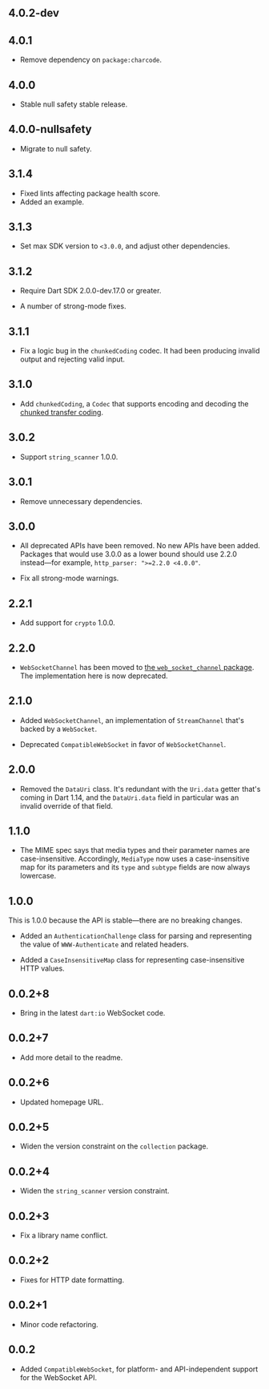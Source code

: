 ## 4.0.2-dev

## 4.0.1

* Remove dependency on `package:charcode`.

## 4.0.0

* Stable null safety stable release.

## 4.0.0-nullsafety

* Migrate to null safety.

## 3.1.4

* Fixed lints affecting package health score.
* Added an example.

## 3.1.3

* Set max SDK version to `<3.0.0`, and adjust other dependencies.

## 3.1.2

* Require Dart SDK 2.0.0-dev.17.0 or greater.

* A number of strong-mode fixes.

## 3.1.1

* Fix a logic bug in the `chunkedCoding` codec. It had been producing invalid
  output and rejecting valid input.

## 3.1.0

* Add `chunkedCoding`, a `Codec` that supports encoding and decoding the
  [chunked transfer coding][].

[chunked transfer coding]: https://www.w3.org/Protocols/rfc2616/rfc2616-sec3.html#sec3.6.1

## 3.0.2

* Support `string_scanner` 1.0.0.

## 3.0.1

* Remove unnecessary dependencies.

## 3.0.0

* All deprecated APIs have been removed. No new APIs have been added. Packages
  that would use 3.0.0 as a lower bound should use 2.2.0 instead—for example,
  `http_parser: ">=2.2.0 <4.0.0"`.

* Fix all strong-mode warnings.

## 2.2.1

* Add support for `crypto` 1.0.0.

## 2.2.0

* `WebSocketChannel` has been moved to
  [the `web_socket_channel` package][web_socket_channel]. The implementation
  here is now deprecated.

[web_socket_channel]: https://pub.dev/packages/web_socket_channel

## 2.1.0

* Added `WebSocketChannel`, an implementation of `StreamChannel` that's backed
  by a `WebSocket`.

* Deprecated `CompatibleWebSocket` in favor of `WebSocketChannel`.

## 2.0.0

* Removed the `DataUri` class. It's redundant with the `Uri.data` getter that's
  coming in Dart 1.14, and the `DataUri.data` field in particular was an invalid
  override of that field.

## 1.1.0

* The MIME spec says that media types and their parameter names are
  case-insensitive. Accordingly, `MediaType` now uses a case-insensitive map for
  its parameters and its `type` and `subtype` fields are now always lowercase.

## 1.0.0

This is 1.0.0 because the API is stable—there are no breaking changes.

* Added an `AuthenticationChallenge` class for parsing and representing the
  value of `WWW-Authenticate` and related headers.

* Added a `CaseInsensitiveMap` class for representing case-insensitive HTTP
  values.

## 0.0.2+8

* Bring in the latest `dart:io` WebSocket code.

## 0.0.2+7

* Add more detail to the readme.

## 0.0.2+6

* Updated homepage URL.

## 0.0.2+5

* Widen the version constraint on the `collection` package.

## 0.0.2+4

* Widen the `string_scanner` version constraint.

## 0.0.2+3

* Fix a library name conflict.

## 0.0.2+2

* Fixes for HTTP date formatting.

## 0.0.2+1

* Minor code refactoring.

## 0.0.2

* Added `CompatibleWebSocket`, for platform- and API-independent support for the
  WebSocket API.
